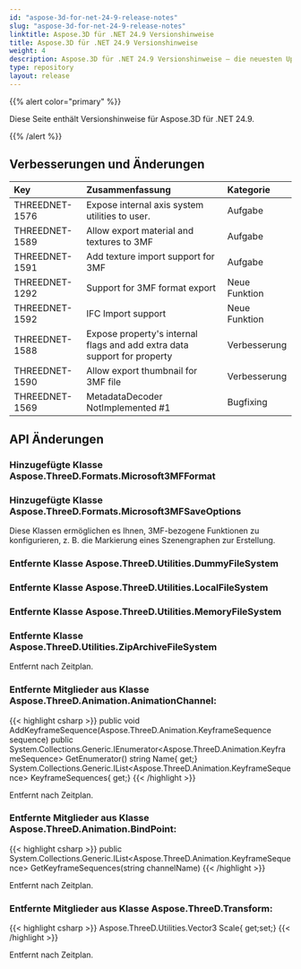 ```yaml
---
id: "aspose-3d-for-net-24-9-release-notes"
slug: "aspose-3d-for-net-24-9-release-notes"
linktitle: Aspose.3D für .NET 24.9 Versionshinweise
title: Aspose.3D für .NET 24.9 Versionshinweise
weight: 4
description: Aspose.3D für .NET 24.9 Versionshinweise – die neuesten Updates und Fehlerbehebungen.
type: repository
layout: release
---
```


{{% alert color="primary" %}}

Diese Seite enthält Versionshinweise für Aspose.3D für .NET 24.9.

{{% /alert %}}
## **Verbesserungen und Änderungen**

|**Key**|**Zusammenfassung**|**Kategorie**|
| :- | :- | :- |
| THREEDNET-1576 | Expose internal axis system utilities to user. | Aufgabe |
| THREEDNET-1589 | Allow export material and textures to 3MF | Aufgabe |
| THREEDNET-1591 | Add texture import support for 3MF | Aufgabe |
| THREEDNET-1292 | Support for 3MF format export | Neue Funktion |
| THREEDNET-1592 | IFC Import support | Neue Funktion |
| THREEDNET-1588 | Expose property's internal flags and add extra data support for property | Verbesserung |
| THREEDNET-1590 | Allow export thumbnail for 3MF file | Verbesserung |
| THREEDNET-1569 | MetadataDecoder NotImplemented #1 | Bugfixing |



## API Änderungen ##

### Hinzugefügte Klasse **Aspose.ThreeD.Formats.Microsoft3MFFormat**
### Hinzugefügte Klasse **Aspose.ThreeD.Formats.Microsoft3MFSaveOptions**

Diese Klassen ermöglichen es Ihnen, 3MF-bezogene Funktionen zu konfigurieren, z. B. die Markierung eines Szenengraphen zur Erstellung.



### Entfernte Klasse **Aspose.ThreeD.Utilities.DummyFileSystem**
### Entfernte Klasse **Aspose.ThreeD.Utilities.LocalFileSystem**
### Entfernte Klasse **Aspose.ThreeD.Utilities.MemoryFileSystem**
### Entfernte Klasse **Aspose.ThreeD.Utilities.ZipArchiveFileSystem**
Entfernt nach Zeitplan.

### Entfernte Mitglieder aus Klasse **Aspose.ThreeD.Animation.AnimationChannel**:

{{< highlight csharp >}}
        public void AddKeyframeSequence(Aspose.ThreeD.Animation.KeyframeSequence sequence)
        public System.Collections.Generic.IEnumerator<Aspose.ThreeD.Animation.KeyframeSequence> GetEnumerator()
        string Name{ get;}
        System.Collections.Generic.IList<Aspose.ThreeD.Animation.KeyframeSequence> KeyframeSequences{ get;}
{{< /highlight >}}

Entfernt nach Zeitplan.




### Entfernte Mitglieder aus Klasse **Aspose.ThreeD.Animation.BindPoint**:

{{< highlight csharp >}}
        public System.Collections.Generic.IList<Aspose.ThreeD.Animation.KeyframeSequence> GetKeyframeSequences(string channelName)
{{< /highlight >}}

Entfernt nach Zeitplan.


### Entfernte Mitglieder aus Klasse **Aspose.ThreeD.Transform**:

{{< highlight csharp >}}
        Aspose.ThreeD.Utilities.Vector3 Scale{ get;set;}
{{< /highlight >}}

Entfernt nach Zeitplan.